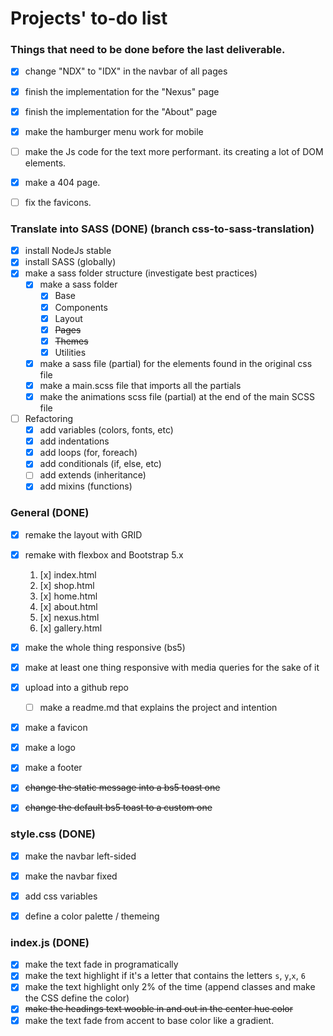 # Projects' to-do list

### Things that need to be done before the last deliverable.
- [x] change "NDX" to "IDX" in the navbar of all pages
- [x] finish the implementation for the "Nexus" page
- [x] finish the implementation for the "About" page
- [x] make the hamburger menu work for mobile
- [ ] make the Js code for the text more performant. its creating a lot of DOM elements.
- [x] make a 404 page.
- [ ] fix the favicons.


### Translate into SASS (DONE) (branch css-to-sass-translation)
- [x] install NodeJs stable
- [x] install SASS (globally)
- [x] make a sass folder structure (investigate best practices)
    - [x] make a sass folder
        - [x] Base
        - [x] Components
        - [x] Layout
        - [x] ~~Pages~~
        - [x] ~~Themes~~
        - [x] Utilities
    - [x] make a sass file (partial) for the elements found in the original css file
    - [x] make a main.scss file that imports all the partials
    - [x] make the animations scss file (partial) at the end of the main SCSS file
- [ ] Refactoring
    - [x] add variables (colors, fonts, etc)
    - [x] add indentations
    - [x] add loops (for, foreach)
    - [x] add conditionals (if, else, etc)
    - [ ] add extends (inheritance)
    - [x] add mixins (functions)

### General (DONE)
- [x] remake the layout with GRID
- [x] remake with flexbox and Bootstrap 5.x
    1. [x] index.html
    2. [x] shop.html
    3. [x] home.html
    4. [x] about.html
    5. [x] nexus.html
    6. [x] gallery.html
- [x] make the whole thing responsive (bs5)
- [x] make at least one thing responsive with media queries for the sake of it
- [x] upload into a github repo
    - [ ] make a readme.md that explains the project and intention
- [x] make a favicon
- [x] make a logo
- [x] make a footer
- [x] ~~change the static message into a bs5 toast one~~
- [x] ~~change the default bs5 toast to a custom one~~


### style.css (DONE)
- [x] make the navbar left-sided
- [x] make the navbar fixed
- [x] add css variables
- [x] define a color palette / themeing


### index.js (DONE)
- [x] make the text fade in programatically
- [x] make the text highlight if it's a letter that contains the letters `s`, `y`,`x`, `6`
- [x] make the text highlight only 2% of the time (append classes and make the CSS define the color)
- [x] ~~make the headings text wooble in and out in the center hue color~~
- [x] make the text fade from accent to base color like a gradient.
